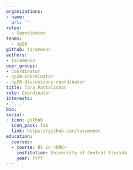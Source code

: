 ```yaml
---
organizations:
- name:
  url: ''
roles:
  - Coordinator
teams:
  - sp20
github: taramenon
authors:
- taramenon
user_groups:
- Coordinator
- sp20-coordinator
- sp20-discussions-coordinator
title: Tara Pattalichan
role: Coordinator
interests:
- '...'
bio:
social:
- icon: github
  icon_pack: fab
  link: https://github.com/taramenon
education:
  courses:
  - course: BS in <UNK>
    institution: Univeristy of Central Florida
    year: YYYY
---
```

